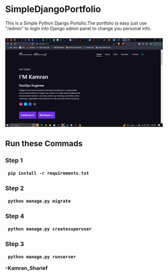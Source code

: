 # SimpleDjangoPortfolio

This is a Simple Python Django Portolio.The portfolio is easy  just use "/admin"  to login into Django admin panel to change you personal info.

<h3> 
     
     
<div> <img src="https://github.com/Kamran-7/SimpleDjangoPortfolio/blob/master/static/images/Screenshot%20(146).png?raw=true"  />


## Run these Commads
### Step 1
     pip install -r requirements.txt
### Step 2
     python manage.py migrate
     
### Step 4
     python manage.py createsuperuser
        
### Step 3
     python manage.py runserver
     
 -Kamran_Sharief

  













